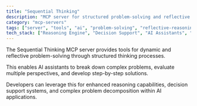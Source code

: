 ```yaml
---
title: "Sequential Thinking"
description: "MCP server for structured problem-solving and reflective reasoning processes."
category: "mcp-servers"
tags: ["server", "tools", "ai", "problem-solving", "reflective-reasoning", "decision-support"]
tech_stack: ["Reasoning Engine", "Decision Support", "AI Assistants", "Complex Problem Decomposition"]
---
```


The Sequential Thinking MCP server provides tools for dynamic and reflective problem-solving through structured thinking processes. 

This enables AI assistants to break down complex problems, evaluate multiple perspectives, and develop step-by-step solutions. 

Developers can leverage this for enhanced reasoning capabilities, decision support systems, and complex problem decomposition within AI applications.